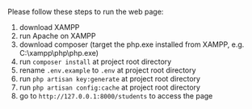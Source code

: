 Please follow these steps to run the web page:
1. download XAMPP
2. run Apache on XAMPP
3. download composer (target the php.exe installed from XAMPP, e.g. C:\xampp\php\php.exe)
4. run `composer install` at project root directory
5. rename `.env.example` to `.env` at project root directory
6. run `php artisan key:generate` at project root directory
7. run `php artisan config:cache` at project root directory
8. go to `http://127.0.0.1:8000/students` to access the page
